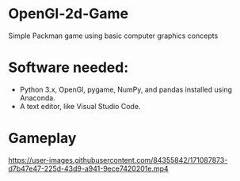 # OpenGl-2d-Game
Simple Packman game using basic computer graphics concepts

# Software needed:
- Python 3.x, OpenGl, pygame, NumPy, and pandas installed using Anaconda.
- A text editor, like Visual Studio Code.

# Gameplay


https://user-images.githubusercontent.com/84355842/171087873-d7b47e47-225d-43d9-a941-9ece7420201e.mp4

